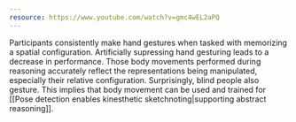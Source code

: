 ```yaml
---
resource: https://www.youtube.com/watch?v=gmc4wEL2aPQ
---
```


Participants consistently make hand gestures when tasked with memorizing a spatial configuration. Artificially supressing hand gesturing leads to a decrease in performance. Those body movements performed during reasoning accurately reflect the representations being manipulated, especially their relative configuration. Surprisingly, blind people also gesture. This implies that body movement can be used and trained for [[Pose detection enables kinesthetic sketchnoting|supporting abstract reasoning]].